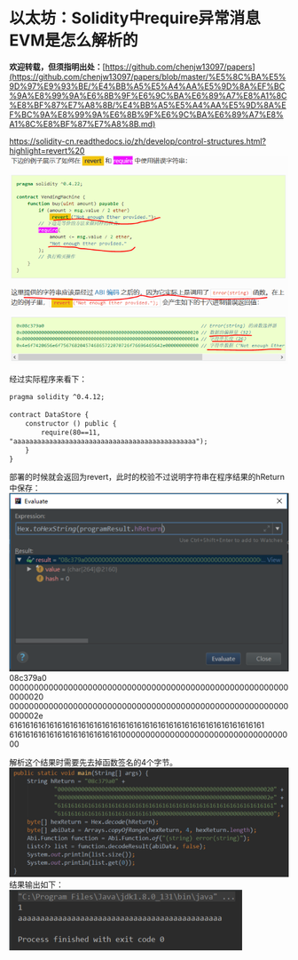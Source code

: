 # 以太坊：Solidity中require异常消息EVM是怎么解析的

**欢迎转载，但须指明出处：**[https://github.com/chenjw13097/papers](https://github.com/chenjw13097/papers/blob/master/%E5%8C%BA%E5%9D%97%E9%93%BE/%E4%BB%A5%E5%A4%AA%E5%9D%8A%EF%BC%9A%E8%99%9A%E6%8B%9F%E6%9C%BA%E6%89%A7%E8%A1%8C%E8%BF%87%E7%A8%8B/%E4%BB%A5%E5%A4%AA%E5%9D%8A%EF%BC%9A%E8%99%9A%E6%8B%9F%E6%9C%BA%E6%89%A7%E8%A1%8C%E8%BF%87%E7%A8%8B.md)  
  
https://solidity-cn.readthedocs.io/zh/develop/control-structures.html?highlight=revert%20  
![](./引用/图片1.png)  
  
经过实际程序来看下：  
```
pragma solidity ^0.4.12;

contract DataStore {
    constructor () public {
        require(80==11, "aaaaaaaaaaaaaaaaaaaaaaaaaaaaaaaaaaaaaaaaaaaaaa");
    }
}
```
部署的时候就会返回为revert，此时的校验不过说明字符串在程序结果的hReturn中保存：  
![](./引用/图片2.png)  
08c379a0
0000000000000000000000000000000000000000000000000000000000000020
000000000000000000000000000000000000000000000000000000000000002e
6161616161616161616161616161616161616161616161616161616161616161
6161616161616161616161616161000000000000000000000000000000000000
  
解析这个结果时需要先去掉函数签名的4个字节。  
![](./引用/图片3.png)  
结果输出如下：  
![](./引用/图片4.png)  

